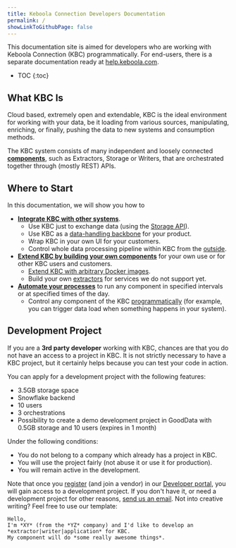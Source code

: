 ```yaml
---
title: Keboola Connection Developers Documentation
permalink: /
showLinkToGithubPage: false
---
```


This documentation site is aimed for developers who are working with Keboola Connection (KBC) programmatically.
For end-users, there is a separate documentation ready at [help.keboola.com](https://help.keboola.com/).

* TOC
{:toc}

## What KBC Is
Cloud based, extremely open and extendable, KBC is the ideal environment for working with your data, be it loading from various sources,
manipulating, enriching, or finally, pushing the data to new systems and consumption methods.

The KBC system consists of many independent and loosely connected [**components**](/overview/),
such as Extractors, Storage or Writers, that are orchestrated together through (mostly REST) APIs.

## Where to Start
In this documentation, we will show you how to

- [**Integrate KBC with other systems**](/integrate/).
	- Use KBC just to exchange data (using the [Storage API](/integrate/storage/)).
	- Use KBC as a [data-handling backbone](/overview/api/) for your product.
	- Wrap KBC in your own UI for your customers.
	- Control whole data processing pipeline within KBC from the [outside](/integrate/).
- [**Extend KBC by building your own components**](/extend/) for your own use or for other KBC users and customers.
	- [Extend KBC with arbitrary Docker images](/extend/component/).
	- Build your own [extractors](/extend/generic-extractor/) for services we do not support yet.
- [**Automate your processes**](/automate/) to run any component in specified intervals or at specified times of the day.
	- Control any component of the KBC [programmatically](/integrate/jobs/) (for example, you can trigger data load when something happens in your system).

## Development Project
If you are a **3rd party developer** working with KBC, chances are that you do not have an access to
a project in KBC. It is not strictly necessary to have a KBC project, but it certainly helps because you can test your code in action.

You can apply for a development project with the following features:

- 3.5GB storage space
- Snowflake backend
- 10 users
- 3 orchestrations
- Possibility to create a demo development project in GoodData with 0.5GB storage and 10 users (expires in 1 month)

Under the following conditions:

- You do not belong to a company which already has a project in KBC.
- You will use the project fairly (not abuse it or use it for production).
- You will remain active in the development.

Note that once you [register](/extend/component/tutorial/#before-you-start) (and join a vendor) in
our [Developer portal](https://components.keboola.com/), you will gain access to a development project.
If you don't have it, or need a development project for other reasons,
[send us an email](mailto:support@keboola.com). Not into creative writing? Feel free to use our template:

	Hello,
	I'm *XY* (from the *YZ* company) and I'd like to develop an *extractor|writer|application* for KBC.
	My component will do *some really awesome things*.

